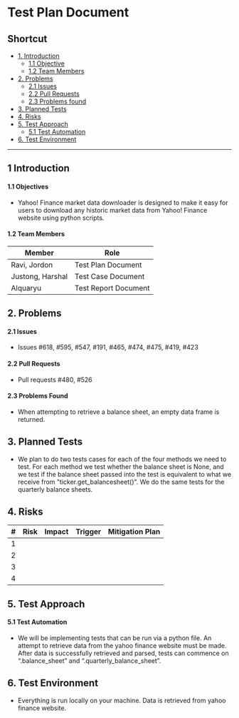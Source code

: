 # Test Plan Document

## Shortcut
* [1. Introduction](#intro)
  - [1.1 Objective](#s1)
  - [1.2 Team Members](#s2)
* [2. Problems](#problems)
  - [2.1 Issues](#issues)
  - [2.2 Pull Requests](#pr)
  - [2.3 Problems found](#pf)
* [3. Planned Tests](#plannedTests)
* [4. Risks](#risks)
* [5. Test Approach](#testApproach)
  - [5.1 Test Automation](#s5)
* [6. Test Environment](#testEnvironment)

***

<a id="intro"><h2>1 Introduction</h2></a>
<a id="s1"><h4>1.1 Objectives</h4></a>
- Yahoo! Finance market data downloader is designed to make it easy for users to download any historic market data from Yahoo! Finance website using python scripts.

<a id="s2"><h4>1.2 Team Members</h4></a>

| Member  | Role |
|---|---|
|  Ravi, Jordon |  Test Plan Document |
| Justong, Harshal  |  Test Case Document |
|  Alquaryu |  Test Report Document |


<a id="problems"><h2>2. Problems</h2></a>

<a id="issues"><h4>2.1 Issues</h4></a>
- Issues #618, #595, #547, #191, #465, #474, #475, #419, #423

<a id="pr"><h4>2.2 Pull Requests</h4></a>
- Pull requests #480, #526

<a id="pf"><h4>2.3 Problems Found</h4></a>
- When attempting to retrieve a balance sheet, an empty data frame is returned.

<a id="plannedTests"><h2>3. Planned Tests</h2></a>
- We plan to do two tests cases for each of the four methods we need to test. For each method we test whether the balance sheet is None, 
and we test if the balance sheet passed into the test is equivalent to what we receive from "ticker.get_balancesheet()". 
We do the same tests for the quarterly balance sheets.

<a id="risks"><h2>4. Risks</h2></a>

| #  | Risk | Impact | Trigger | Mitigation Plan |
|---|---|---|---|---|
| 1 |  |  |  | |  |  |
| 2 |  |  |  | |  |  |
| 3 |  |  |  | |  |  |
| 4 |  |  |  | |  |  |

<a id="testApproach"><h2>5. Test Approach</h2></a>
<a id="s5"><h4>5.1 Test Automation</h4></a>
- We will be implementing tests that can be run via a python file. An attempt to retrieve data from the yahoo finance website must be made.
After data is successfully retrieved and parsed, tests can commence on “.balance_sheet” and “.quarterly_balance_sheet”.

<a id="testEnvironment"><h2>6. Test Environment</h2></a>
- Everything is run locally on your machine. Data is retrieved from yahoo finance website.
























